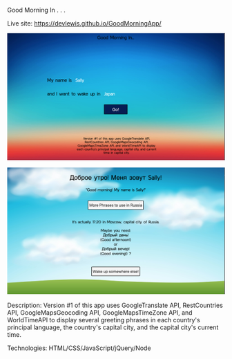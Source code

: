 Good Morning In . . . 

Live site:
https://devlewis.github.io/GoodMorningApp/

![](images/Screen%20Shot%202020-01-23%20at%209.19.57%20AM.png)

![](images/Screen%20Shot%202020-01-23%20at%209.20.28%20AM.png)

Description:
Version #1 of this app uses GoogleTranslate API, RestCountries API, GoogleMapsGeocoding API, GoogleMapsTimeZone API, and WorldTimeAPI to display several greeting phrases in each country's principal language, the country's capital city, and the capital city's current time.

Technologies: 
HTML/CSS/JavaScript/jQuery/Node
